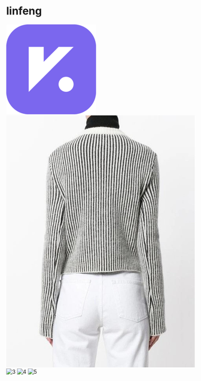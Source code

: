 # linfeng
![1](5f468ecc36b8412c8fe36333471212af.png)
![2](42388617.jpeg)
![3](vika.ico)
![4](dsm.ico)
![5](apple-touch-icon(1).ico)
